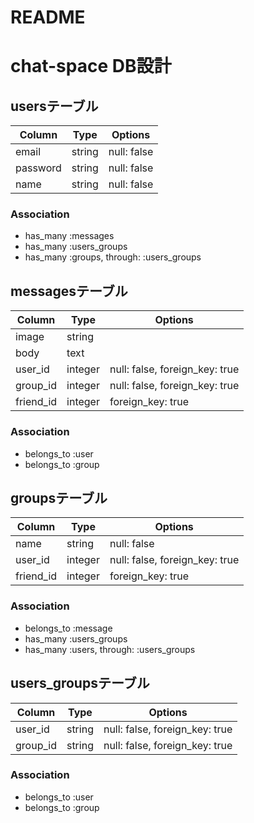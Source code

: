 # README

# chat-space DB設計
## usersテーブル
|Column|Type|Options|
|------|----|-------|
|email|string|null: false|
|password|string|null: false|
|name|string|null: false|
### Association
- has_many :messages
- has_many :users_groups
- has_many :groups, through: :users_groups

## messagesテーブル
|Column|Type|Options|
|------|----|-------|
|image|string||
|body|text||
|user_id|integer|null: false, foreign_key: true|
|group_id|integer|null: false, foreign_key: true|
|friend_id|integer|foreign_key: true|
### Association
- belongs_to :user
- belongs_to :group

## groupsテーブル
|Column|Type|Options|
|------|----|-------|
|name|string|null: false|
|user_id|integer|null: false, foreign_key: true|
|friend_id|integer|foreign_key: true|
### Association
- belongs_to :message
- has_many :users_groups
- has_many :users, through: :users_groups

## users_groupsテーブル
|Column|Type|Options|
|------|----|-------|
|user_id|string|null: false, foreign_key: true|
|group_id|string|null: false, foreign_key: true|
### Association
- belongs_to :user
- belongs_to :group